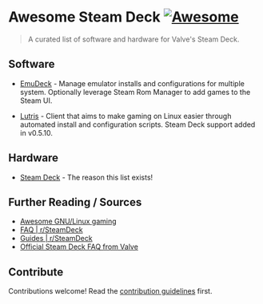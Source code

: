 # Awesome Steam Deck [![Awesome](https://awesome.re/badge.svg)](https://awesome.re)

> A curated list of software and hardware for Valve's Steam Deck.

## Software

- [EmuDeck](https://www.emudeck.com/) - Manage emulator installs and configurations for multiple system. Optionally leverage Steam Rom Manager to add games to the Steam UI. <!-- [GitHub](https://github.com/dragoonDorise/EmuDeck) -->

- [Lutris](https://lutris.net/) - Client that aims to make gaming on Linux easier through automated install and configuration scripts. Steam Deck support added in v0.5.10. <!-- https://github.com/lutris/lutris/ -->

## Hardware

- [Steam Deck](https://www.steamdeck.com/) - The reason this list exists!

<!-- ### SD Cards -->

## Further Reading / Sources

- [Awesome GNU/Linux gaming](https://github.com/LinuxCafeFederation/awesome-gnu-linux-gaming)
- [FAQ | r/SteamDeck](https://reddit.com/r/SteamDeck/wiki/faq)
- [Guides | r/SteamDeck](https://www.reddit.com/r/SteamDeck/wiki/guides)
- [Official Steam Deck FAQ from Valve](https://www.steamdeck.com/en/faq)

## Contribute

Contributions welcome! Read the [contribution guidelines](contributing.md) first.
